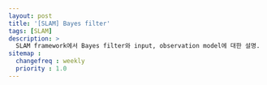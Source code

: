 ```yaml
---
layout: post
title: '[SLAM] Bayes filter'
tags: [SLAM]
description: >
  SLAM framework에서 Bayes filter와 input, observation model에 대한 설명.
sitemap :
  changefreq : weekly
  priority : 1.0
---
```





